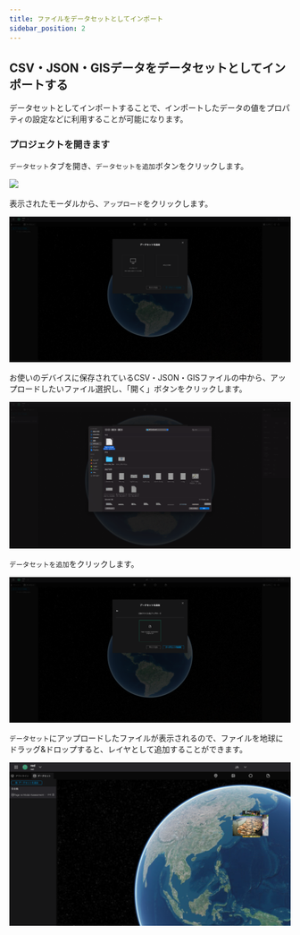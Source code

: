 ```yaml
---
title: ファイルをデータセットとしてインポート
sidebar_position: 2
---
```


## CSV・JSON・GISデータをデータセットとしてインポートする

データセットとしてインポートすることで、インポートしたデータの値をプロパティの設定などに利用することが可能になります。

<!-- （データセットの値をプロパティに設定する方法は[こちら](../property/link-a-dataset-to-property-field)をご覧ください） -->

### プロジェクトを開きます

`データセット`タブを開き、`データセットを追加`ボタンをクリックします。

![](./img/2_001.png)

表示されたモーダルから、`アップロード`をクリックします。

![](./img/2_002.png)

お使いのデバイスに保存されているCSV・JSON・GISファイルの中から、アップロードしたいファイル選択し、「開く」ボタンをクリックします。

![](./img/2_003.png)

`データセットを追加`をクリックします。

![](./img/2_004.png)

`データセット`にアップロードしたファイルが表示されるので、ファイルを地球にドラッグ&ドロップすると、レイヤとして追加することができます。

![](./img/2_005.png)
